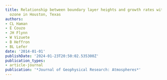 ```yaml
---
title: Relationship between boundary layer heights and growth rates with ground-level
  ozone in Houston, Texas
authors:
- CL Haman
- E Couzo
- JH Flynn
- W Vizuete
- B Heffron
- BL Lefer
date: '2014-01-01'
publishDate: '2024-01-23T20:50:02.535300Z'
publication_types:
- article-journal
publication: '*Journal of Geophysical Research: Atmospheres*'
---
```

